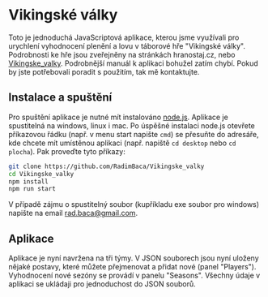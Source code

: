 # Vikingské války
Toto je jednoduchá JavaScriptová aplikace, kterou jsme využívali pro urychlení vyhodnocení plenění a lovu v táborové hře "Vikingské války". Podrobnosti ke hře jsou zveřejněny na stránkách hranostaj.cz, nebo [Vikingske_valky]. Podrobnější manuál k aplikaci bohužel zatím chybí. Pokud by jste potřebovali poradit s použitím, tak mě kontaktujte.

## Instalace a spuštění

Pro spuštění aplikace je nutné mít instalováno [node.js]. Aplikace je spustitelná na windows, linux i mac. Po úspěšné instalaci node.js otevřete příkazovou řádku (např. v menu start napište `cmd`) se přesuňte do adresáře, kde chcete mít umístěnou aplikaci (např. napiště `cd desktop` nebo `cd plocha`). Pak proveďte tyto příkazy:

```sh
git clone https://github.com/RadimBaca/Vikingske_valky
cd Vikingske_valky
npm install
npm run start
```

V případě zájmu o spustitelný soubor (kupříkladu exe soubor pro windows) napište na email rad.baca@gmail.com.

## Aplikace

Aplikace je nyní navržena na tři týmy. V JSON souborech jsou nyní uloženy nějaké postavy, které můžete přejmenovat a přidat nové (panel "Players"). Vyhodnocení nové sezóny se provádí v panelu "Seasons". Všechny údaje v aplikaci se ukládaji pro jednoduchost do JSON souborů.


[node.js]: <http://nodejs.org>
[Vikingske_valky]: <https://docs.google.com/document/d/1b9AThWP3h9tVdmllAJ6mhCp97xHbVmWlqpIug5AFMhs/edit?usp=sharing>
